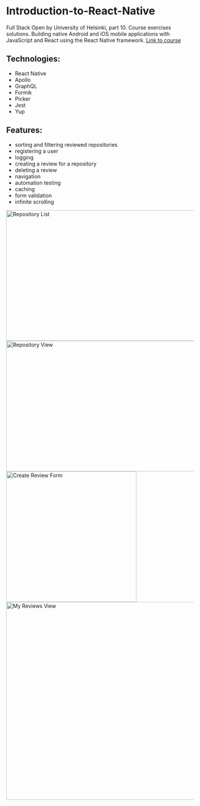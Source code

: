 # Introduction-to-React-Native
Full Stack Open by University of Helsinki, part 10. 
Course exercises solutions. Building native Android and iOS mobile applications with JavaScript and React using the React Native framework.
[Link to course](https://fullstackopen.com/en/part10/introduction_to_react_native)

## Technologies:
- React Native
- Apollo
- GraphQL
- Formik
- Picker
- Jest
- Yup

## Features:
 - sorting and filtering reviewed repositories
 - registering a user
 - logging
 - creating a review for a repository
 - deleting a review 
 - navigation 
 - automation testing
 - caching
 - form validation
 - infinite scrolling

<img src="https://drive.google.com/file/d/1gBSU9wglelOaThB8Xp7DBY5Krbr9zXqI/view?usp=sharing" alt="Repository List" width="530" height="350">

<img src="https://drive.google.com/file/d/1e8xyI9X6xNll9Dnjwlo8QKJFQHOjtM3W/view?usp=sharing" alt="Repository View" width="530" height="350">

<img src="https://drive.google.com/file/d/1dLT9Dfp2AjXLe-xh_MLIVctYqS26peGq/view?usp=sharing" alt="Create Review Form" width="350">

<img src="https://drive.google.com/file/d/1NleDT7_JiZwbhVeUWTq9OLlGzVMJUwC5/view?usp=sharing" alt="My Reviews View" width="530"> 
